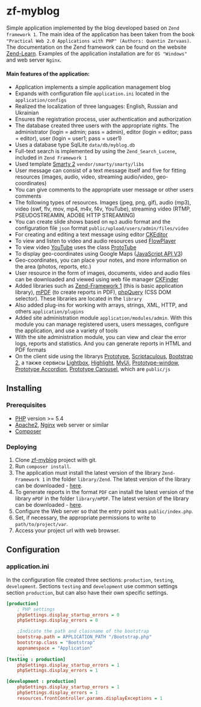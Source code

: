 # zf-myblog 

Simple application implemented by the blog developed based on `Zend framework 1`.
The main idea of the application has been taken from the book 
`"Practical Web 2.0 Applications with PHP" (Authors: Quentin Zervaas)`.
The documentation on the Zend framework can be found on the website 
[Zend-Learn](http://framework.zend.com/learn/).
Examples of the application installation are for `OS "Windows"` and web server `Nginx`.

#### Main features of the application:

- Application implements a simple application management blog
- Expands with configuration file `application.ini` located in the `application/configs`
- Realized the localization of three languages: English, Russian and Ukrainian
- Ensures the registration process, user authentication and authorization
- The database created three users with the appropriate rights. The administrator (login = admin; pass = admin), editor (login = editor; pass = editor), user (login = user1; pass = user1)
- Uses a database type SqlLite `data/db/myblog.db`
- Full-text search is implemented by using the `Zend_Search_Lucene`, included in `Zend Framework 1`
- Used template [Smarty 2](http://www.smarty.net/) `vendor/smarty/smarty/libs`
- User message can consist of a text message itself and five for fitting resources (images, audio, video, streaming audio/video, geo-coordinates)
- You can give comments to the appropriate user message or other users comments
- The following types of resources. Images (jpeg, png, gif), audio (mp3), video (swf, flv, mov, mp4, m4v, f4v, YouTube), streaming video (RTMP, PSEUDOSTREAMIN, ADOBE HTTP STREAMING)
- You can create slide shows based on `mp3` audio format and the configuration file `json` format `public/upload/users/admin/files/video`
- For creating and editing a text message using editor [CKEditor](http://ckeditor.com/)
- To view and listen to video and audio resources used [FlowPlayer](http://flash.flowplayer.org/)
- To view video [YouTube](https://www.youtube.com/) uses the class [ProtoTube](http://scripts.downloadroute.com/ProtoTube-f4dbde0a.html)
- To display geo-coordinates using Google Maps ([JavaScript API V3](https://developers.google.com/maps/documentation/javascript/3.exp/reference))
- Geo-coordinates, you can place your notes, and more information on the area (photos, reports, etc.)
- User resource in the form of images, documents, video and audio files can be downloaded and viewed using web file manager [CKFinder](http://kcfinder.sunhater.com/)
- Added libraries such as [Zend-Framework 1](http://framework.zend.com/downloads/latest#ZF1) (this is basic application library), [mPDF](http://www.mpdf1.com/mpdf/index.php) (to create reports in PDF), [phpQuery](https://code.google.com/archive/p/phpquery/) (CSS DOM selector). These libraries are located in the `library`
- Also added plug-ins for working with arrays, strings, XML, HTTP, and others `application/plugins`
- Added site administration module `application/modules/admin`. With this module you can manage registered users, users messages, configure the application, and use a variety of tools
- With the site administration module, you can view and clear the error logs, reports and statistics. And you can generate reports in HTML and PDF formats
- On the client side using the librarys [Prototype](http://prototypejs.org/), [Scriptaculous](http://madrobby.github.io/scriptaculous/), [Bootstrap 2](http://twbs.github.io/bootstrap/2.3.2/), а также сервисы [Lightbox](http://lokeshdhakar.com/projects/lightbox2/), [Highlight](http://highlightjs.readthedocs.org/en/latest/#), [MyUi](http://pabloaravena.info/mytablegrid/index.html#), [Prototype-window](http://prototype-window.xilinus.com/index.html), [Prototype Accordion](https://github.com/deleteme/prototype-accordion), [Prototype Carousel](http://miedlar.com/dev/carousel), which are `public/js`

## Installing

### Prerequisites

- [PHP](http://php.net) version >= 5.4
- [Apache2](https://httpd.apache.org/download.cgi), [Nginx](http://nginx.org/en/) web server or similar
- [Composer](https://getcomposer.org/)

### Deploying

1. Clone [zf-myblog](https://github.com/bsa-git/zf-myblog) project with git.
2. Run `composer install`.
3. The application must install the latest version of the library `Zend-Framework 1` in the folder `library/Zend`. The latest version of the library can be downloaded - [here](http://framework.zend.com/downloads/latest#ZF1).
4. To generate reports in the format `PDF` can install the latest version of the library `mPDF` in the folder `library/mPDF`. The latest version of the library can be downloaded - [here](http://www.mpdf1.com/mpdf/index.php?page=Download).
5. Configure the Web server so that the entry point was `public/index.php`.
6. Set, if necessary, the appropriate permissions to write to `path/to/project/var`.
7. Access your project url with web browser.

## Configuration

### application.ini
In the configuration file created three sections: `production`, `testing`, `development`. Sections `testing` and `development` use common settings section `production`, but can also have their own specific settings.

```ini
[production]
    ; PHP settings
    phpSettings.display_startup_errors = 0
    phpSettings.display_errors = 0

    ;Indicate the path and classname of the bootstrap
    bootstrap.path = APPLICATION_PATH "/Bootstrap.php"
    bootstrap.class = "Bootstrap"
    appnamespace = "Application"
    ...
[testing : production]
    phpSettings.display_startup_errors = 1
    phpSettings.display_errors = 1

[development : production]
    phpSettings.display_startup_errors = 1
    phpSettings.display_errors = 1
    resources.frontController.params.displayExceptions = 1
```
